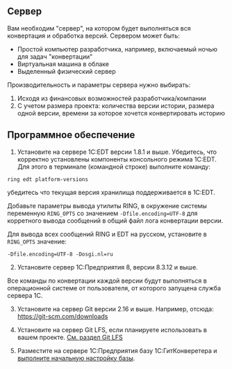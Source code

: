 ## Сервер

Вам необходим "сервер", на котором будет выполняться вся конвертация и обработка версий. Сервером может быть:

* Простой компьютер разработчика, например, включаемый ночью для задач "конвертации"
* Виртуальная машина в облаке
* Выделенный физический сервер

Производительность и параметры сервера нужно выбирать:
1. Исходя из финансовых возможностей разработчика/компании
2. С учетом размера проекта: количества версии истории, размера одной версии, времени за которое хочется конвертировать историю

## Программное обеспечение

1. Установите на сервере 1C:EDT версии 1.8.1 и выше. Убедитесь, что корректно установлены компоненты консольного режима 1C:EDT. Для этого в терминале (командной строке) выполните команду:

 ```
 ring edt platform-versions
 ```

 убедитесь что текущая версия хранилища поддерживается в 1C:EDT.
 
Добавьте параметры вывода утилиты RING, в окружение системы переменную `RING_OPTS` со значением `-Dfile.encoding=UTF-8` для корретного вывода сообщений в общий файл лога конвертации версии.

Для вывода всех сообщений RING и EDT на русском, установите в `RING_OPTS` значение:

```
-Dfile.encoding=UTF-8 -Dosgi.nl=ru
```

2. Установите сервер 1С:Предприятия 8, версии 8.3.12 и выше.

Все команды по конвертации каждой версии будут выполняться в операционной системе от пользователя, от которого запущена служба сервера 1С.

3. Установите на сервер Git версии 2.16 и выше. Например, отсюда: https://git-scm.com/downloads

4. Установите на сервер Git LFS, если планируете использовать в вашем проекте. [См. раздел Git LFS](Git-LFS)

5. Разместите на сервере 1С:Предприятия базу 1С:ГитКонверетера и [выполните начальную настройку базы](Настройка-базы-ГитКонвертера).